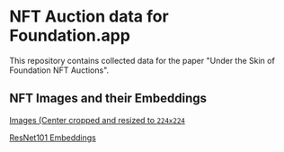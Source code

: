 # NFT Auction data for Foundation.app

This repository contains collected data for the paper "Under the Skin of Foundation NFT Auctions".


## NFT Images and their Embeddings

[Images (Center cropped and resized to `224x224`](https://drive.google.com/file/d/1uo1mXRRkXcrY1u1bkWj_aEsoW6M3L_7o/view?usp=sharing)

[ResNet101 Embeddings](https://drive.google.com/file/d/1teQni4MUIFxlmxnJQJGb2PmGf2GmQIZi/view?usp=sharing)
